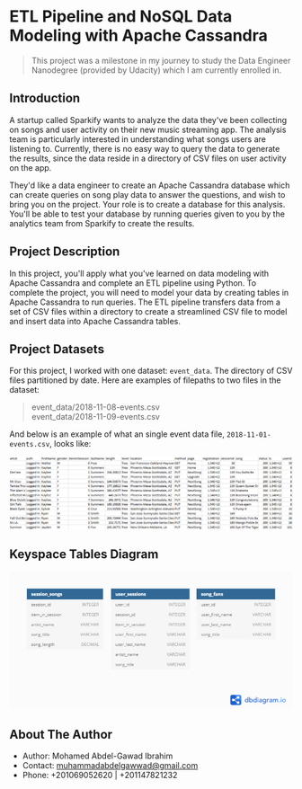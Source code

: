 # ETL Pipeline and NoSQL Data Modeling with Apache Cassandra

> This project was a milestone in my journey to study the Data Engineer Nanodegree (provided by Udacity) which I am currently enrolled in.

## Introduction

A startup called Sparkify wants to analyze the data they've been collecting on songs and user activity on their new music streaming app. The analysis team is particularly interested in understanding what songs users are listening to. Currently, there is no easy way to query the data to generate the results, since the data reside in a directory of CSV files on user activity on the app.

They'd like a data engineer to create an Apache Cassandra database which can create queries on song play data to answer the questions, and wish to bring you on the project. Your role is to create a database for this analysis. You'll be able to test your database by running queries given to you by the analytics team from Sparkify to create the results.

## Project Description

In this project, you'll apply what you've learned on data modeling with Apache Cassandra and complete an ETL pipeline using Python. To complete the project, you will need to model your data by creating tables in Apache Cassandra to run queries. The ETL pipeline transfers data from a set of CSV files within a directory to create a streamlined CSV file to model and insert data into Apache Cassandra tables.

## Project Datasets

For this project, I worked with one dataset: `event_data`. The directory of CSV files partitioned by date. Here are examples of filepaths to two files in the dataset:

> event_data/2018-11-08-events.csv  
event_data/2018-11-09-events.csv

And below is an example of what an single event data file, `2018-11-01-events.csv`, looks like:  

<img src="images/data-file-screenshot.png">

## Keyspace Tables Diagram

<img src="images/keyspace-diagram.png">

## About The Author

* Author: Mohamed Abdel-Gawad Ibrahim
* Contact: muhammadabdelgawwad@gmail.com
* Phone: +201069052620 | +201147821232
